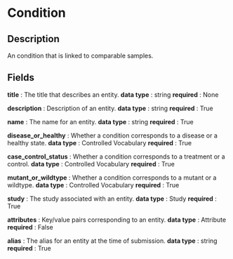 # Condition

## Description

An condition that is linked to comparable samples.

## Fields


**title** : The title that describes an entity.
**data type** : string
**required** : None

**description** : Description of an entity.
**data type** : string
**required** : True

**name** : The name for an entity.
**data type** : string
**required** : True

**disease_or_healthy** : Whether a condition corresponds to a disease or a healthy state.
**data type** : Controlled Vocabulary
**required** : True

**case_control_status** : Whether a condition corresponds to a treatment or a control.
**data type** : Controlled Vocabulary
**required** : True

**mutant_or_wildtype** : Whether a condition corresponds to a mutant or a wildtype.
**data type** : Controlled Vocabulary
**required** : True

**study** : The study associated with an entity.
**data type** : Study
**required** : True

**attributes** : Key/value pairs corresponding to an entity.
**data type** : Attribute
**required** : False

**alias** : The alias for an entity at the time of submission.
**data type** : string
**required** : True
